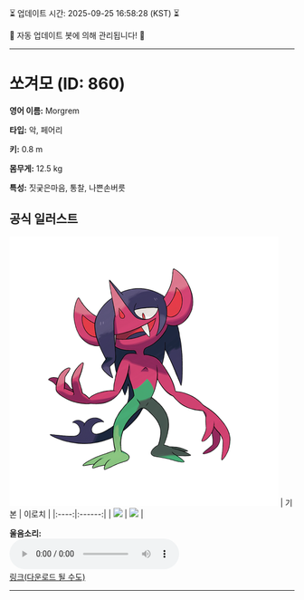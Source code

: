 
⏳ 업데이트 시간: 2025-09-25 16:58:28 (KST) ⏳

🤖 자동 업데이트 봇에 의해 관리됩니다! 🤖

---

# 쏘겨모 (ID: 860)
**영어 이름:** Morgrem

**타입:** 악, 페어리

**키:** 0.8 m

**몸무게:** 12.5 kg

**특성:** 짓궂은마음, 통찰, 나쁜손버릇

## 공식 일러스트
![](https://raw.githubusercontent.com/PokeAPI/sprites/master/sprites/pokemon/other/official-artwork/860.png)
| 기본 | 이로치 |
|:----:|:------:|
| <img src="http://play.pokemonshowdown.com/sprites/ani/morgrem.gif" width="200"> | <img src="http://play.pokemonshowdown.com/sprites/ani-shiny/morgrem.gif" width="200"> |

**울음소리:**<br><audio controls src="https://raw.githubusercontent.com/PokeAPI/cries/main/cries/pokemon/latest/860.ogg"></audio><br> [링크(다운로드 될 수도)](https://raw.githubusercontent.com/PokeAPI/cries/main/cries/pokemon/latest/860.ogg)


---
